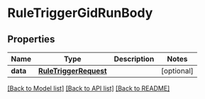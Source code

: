 # RuleTriggerGidRunBody

## Properties
Name | Type | Description | Notes
------------ | ------------- | ------------- | -------------
**data** | [**RuleTriggerRequest**](RuleTriggerRequest.md) |  | [optional] 

[[Back to Model list]](../README.md#documentation-for-models) [[Back to API list]](../README.md#documentation-for-api-endpoints) [[Back to README]](../README.md)

